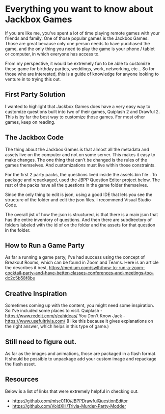 # Everything you want to know about Jackbox Games

If you are like me, you've spent a lot of time playing remote games with your friends and family. One of those popular games is the Jackbox Games. Those are great because only one person needs to have purchased the game, and the only thing you need to play the game is your phone / tablet or computer, in which everyone has access to.

From my perspective, it would be extremely fun to be able to customize these game for birthday parties, weddings, work, networking, etc... So for those who are interested, this is a guide of knowledge for anyone looking to venture in to trying this out.

## First Party Solution
I wanted to highlight that Jackbox Games does have a very easy way to customize questions built into two of their games, Quiplash 2 and Drawful 2. This is by far the best way to customize those games. For most other games, keep on reading.


## The Jackbox Code
The thing about the Jackbox Games is that almost all the metadata and assets live on the computer and not on some server. This makes it easy to make changes. The one thing that can't be changed is the rules of the games themselves. And customizations must live within those constraints.

For the first 2 party packs, the questions lived inside the assets.bin file . To package and repackaged, used the JBPP Question Editer project below. The rest of the packs have all the questions in the game folder themselves.

Since the only thing to edit is json, using a good IDE that lets you see the structure of the folder and edit the json files. I recommend Visual Studio Code.

The overall jist of how the json is structured, is that there is a main json that has the entire inventory of questions. And then there are subdirectory of folders labeled with the id of on the folder and the assets for that question in the folder.


## How to Run a Game Party
As far a running a game party, I've had success using the concept of Breakout Rooms, which can be found in Zoom and Teams. Here is an article the describes it best, https://medium.com/swlh/how-to-run-a-zoom-cocktail-party-and-have-better-classes-conferences-and-meetings-too-dc2c5b58f8be


## Creative Inspiration
Sometimes coming up with the content, you might need some inspiration. So I've included some places to visit.
Quiplash - https://www.reddit.com/r/cahideas/
You Don't Know Jack - https://www.usefultrivia.com/   (I like this because it gives explanations on the right answer, which helps in this type of game.)


## Still need to figure out.
As far as the images and animations, those are packaged in a flash format. It should be possible to unpackage add your custom image and repackage the flash asset.


## Resources
Below is a list of links that were extremely helpful in checking out.
- https://github.com/misc0110/JBPPDrawfulQuestionEditor
- https://github.com/VoidXH/Trivia-Murder-Party-Modder
